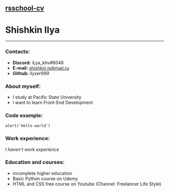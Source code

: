 ## [rsschool-cv](github.com) ##

# Shishkin Ilya #
****
### Contacts: ###
- __Discord:__ iLya_khv#6048
- __E-mail:__ shishkin.is@mail.ru
- __Github:__ ilyxer999
### About myself: ###
- I study at Pacific State University
- I want to learn Front-End Development
### Code example: ###
```
alert('Hello world')
```
### Work experience: ###
_I haven't work experience_
### Education and courses: ###
- incomplete higher education
- Basic Python course on Udemy
- HTML and CSS free course on Youtube (Channel: Freelancer Life Style)

